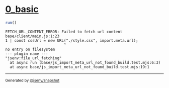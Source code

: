 # [0_basic](../../js_import_meta_url_not_found_build.test.mjs#L20)

```js
run()
```

```console
FETCH_URL_CONTENT_ERROR: Failed to fetch url content
base/client/main.js:1:23
1 | const cssUrl = new URL("./style.css", import.meta.url);
                          ^
no entry on filesystem
--- plugin name ---
"jsenv:file_url_fetching"
  at async run (base/js_import_meta_url_not_found_build.test.mjs:6:3)
  at async base/js_import_meta_url_not_found_build.test.mjs:19:1
```

---

<sub>
  Generated by <a href="https://github.com/jsenv/core/tree/main/packages/independent/snapshot">@jsenv/snapshot</a>
</sub>

